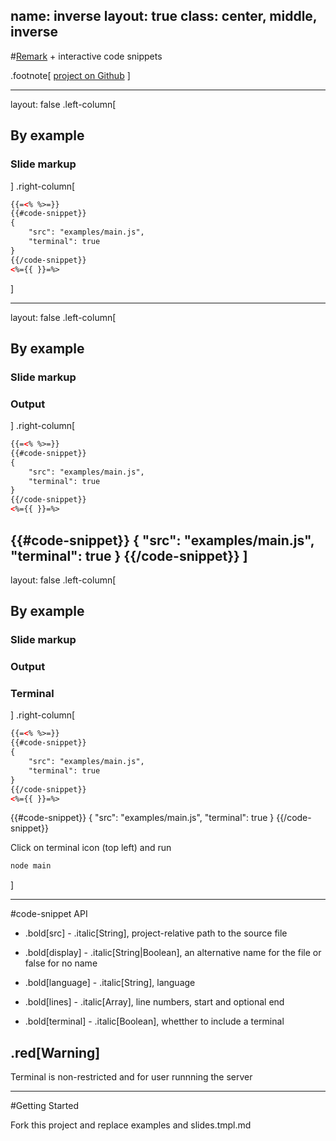 name: inverse
layout: true
class: center, middle, inverse
---
#[Remark](https://github.com/gnab/remark.git) + interactive code snippets

.footnote[
	[project on Github](https://github.com/PeterHancock/remark-code-snippets.git)
]

---
layout: false
.left-column[
  ##  By example
  ### Slide markup
]
.right-column[

```xml
{{=<% %>=}}
{{#code-snippet}}
{
	"src": "examples/main.js",
	"terminal": true
}
{{/code-snippet}}
<%={{ }}=%>

```
]

---
layout: false
.left-column[
  ##  By example
  ### Slide markup
  ### Output
]
.right-column[

```xml
{{=<% %>=}}
{{#code-snippet}}
{
	"src": "examples/main.js",
	"terminal": true
}
{{/code-snippet}}
<%={{ }}=%>
```

{{#code-snippet}}
{
	"src": "examples/main.js",
	"terminal": true
}
{{/code-snippet}}
]
---
layout: false
.left-column[
  ##  By example
  ### Slide markup
  ### Output
  ### Terminal
]
.right-column[

```xml
{{=<% %>=}}
{{#code-snippet}}
{
	"src": "examples/main.js",
	"terminal": true
}
{{/code-snippet}}
<%={{ }}=%>
```

{{#code-snippet}}
{
	"src": "examples/main.js",
	"terminal": true
}
{{/code-snippet}}

Click on terminal icon (top left) and run

```bash
node main
```

]

---
#code-snippet API

- .bold[src] - .italic[String], project-relative path to the source file

- .bold[display] - .italic[String|Boolean], an alternative name for the file or false for no name

- .bold[language] - .italic[String], language 

- .bold[lines] - .italic[Array], line numbers, start and optional end

- .bold[terminal] - .italic[Boolean], whetther to include a terminal

## .red[Warning]

Terminal is non-restricted and for user runnning the server

---
#Getting Started

Fork this project and replace examples and slides.tmpl.md 